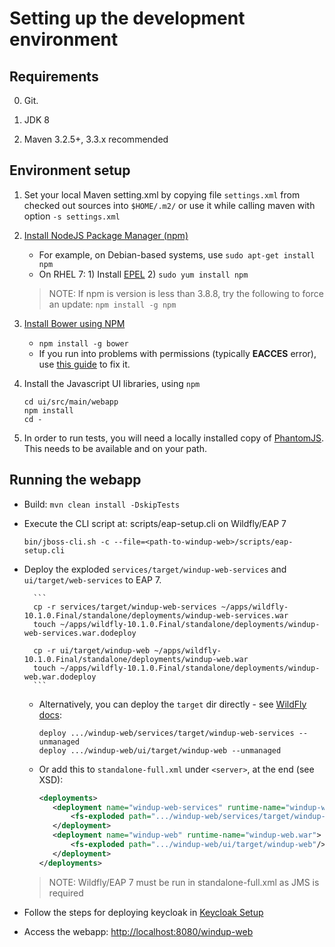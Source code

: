 
Setting up the development environment
======================================

Requirements
-------------

0. Git.

1. JDK 8

2. Maven 3.2.5+, 3.3.x recommended

Environment setup
-----------------
1. Set your local Maven setting.xml by copying file `settings.xml` from checked out sources into `$HOME/.m2/` or use it while calling maven with option `-s settings.xml`
 
2. [Install NodeJS Package Manager (npm)](https://nodejs.org/en/download/package-manager/)
   * For example, on Debian-based systems, use `sudo apt-get install npm`
   * On RHEL 7: 1) Install [EPEL](https://fedoraproject.org/wiki/EPEL)  2) `sudo yum install npm`
   > NOTE: If npm is version is less than 3.8.8, try the following to force an update: `npm install -g npm`


3. [Install Bower using NPM](http://bower.io/#install-bower)
    * `npm install -g bower`
    * If you run into problems with permissions (typically **EACCES** error), use [this guide](https://docs.npmjs.com/getting-started/fixing-npm-permissions) 
      to fix it. 

4. Install the Javascript UI libraries, using `npm`
    ```
    cd ui/src/main/webapp
    npm install
    cd -
    ```

5. In order to run tests, you will need a locally installed copy of [PhantomJS](http://phantomjs.org/). This needs to be available and on your path.

Running the webapp
------------------

- Build: `mvn clean install -DskipTests`
- Execute the CLI script at: scripts/eap-setup.cli on Wildfly/EAP 7

    `bin/jboss-cli.sh -c --file=<path-to-windup-web>/scripts/eap-setup.cli`

- Deploy the exploded `services/target/windup-web-services` and `ui/target/web-services` to EAP 7.

        ```
        cp -r services/target/windup-web-services ~/apps/wildfly-10.1.0.Final/standalone/deployments/windup-web-services.war
        touch ~/apps/wildfly-10.1.0.Final/standalone/deployments/windup-web-services.war.dodeploy

        cp -r ui/target/windup-web ~/apps/wildfly-10.1.0.Final/standalone/deployments/windup-web.war
        touch ~/apps/wildfly-10.1.0.Final/standalone/deployments/windup-web.war.dodeploy
        ```
        
    - Alternatively, you can deploy the `target` dir directly - see [WildFly docs](https://docs.jboss.org/author/display/WFLY10/Application+deployment#Applicationdeployment-UnmanagedDeployments):

        ```
        deploy .../windup-web/services/target/windup-web-services --unmanaged
        deploy .../windup-web/ui/target/windup-web --unmanaged
        ```

    - Or add this to `standalone-full.xml` under `<server>`, at the end (see XSD):

         ```xml
         <deployments>
            <deployment name="windup-web-services" runtime-name="windup-web-services.war">
                <fs-exploded path=".../windup-web/services/target/windup-web-services"/>
            </deployment>
            <deployment name="windup-web" runtime-name="windup-web.war">
                <fs-exploded path=".../windup-web/ui/target/windup-web"/>
            </deployment>
        </deployments>
        ```

    > NOTE: Wildfly/EAP 7 must be run in standalone-full.xml as JMS is required
- Follow the steps for deploying keycloak in [Keycloak Setup](./KEYCLOAK-SETUP.md)
- Access the webapp: <http://localhost:8080/windup-web>
